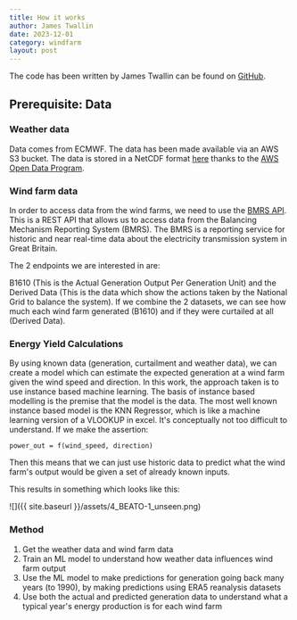 ```yaml
---
title: How it works
author: James Twallin
date: 2023-12-01
category: windfarm
layout: post
---
```


The code has been written by James Twallin can be found on [GitHub][1]. 

## Prerequisite: Data

### Weather data

Data comes from ECMWF. The data has been made available via an AWS S3 bucket. The data is stored in a NetCDF format [here][2] thanks to the [AWS Open Data Program][2].


### Wind farm data

In order to access data from the wind farms, we need to use the [BMRS API](https://www.elexon.co.uk/guidance-note/bmrs-api-data-push-user-guide/). This is a REST API that allows us to access data from the Balancing Mechanism Reporting System (BMRS). The BMRS is a reporting service for historic and near real-time data about the electricity transmission system in Great Britain.

The 2 endpoints we are interested in are:

B1610 (This is the Actual Generation Output Per Generation Unit) and the Derived Data (This is the data which show the actions taken by the National Grid to balance the system). If we combine the 2 datasets, we can see how much each wind farm generated (B1610) and if they were curtailed at all (Derived Data).


### Energy Yield Calculations

By using known data (generation, curtailment and weather data), we can create a model which can estimate the expected generation at a wind farm given the wind speed and direction. In this work, the approach taken is to use instance based machine learning. The basis of instance based modelling is the premise that the model is the data. The most well known instance based model is the KNN Regressor, which is like a machine learning version of a VLOOKUP in excel. It's conceptually not too difficult to understand. If we make the assertion:

`power_out = f(wind_speed, direction)`

Then this means that we can just use historic data to predict what the wind farm's output would be given a set of already known inputs.

This results in something which looks like this:

![]({{ site.baseurl }}/assets/4_BEATO-1_unseen.png)

### Method

1. Get the weather data and wind farm data
2. Train an ML model to understand how weather data influences wind farm output
3. Use the ML model to make predictions for generation going back many years (to 1990), by making predictions using ERA5 reanalysis datasets
4. Use both the actual and predicted generation data to understand what a typical year's energy production is for each wind farm


[1]: https://github.com/JamesTwallin/BM_analysis
[2]: https://registry.opendata.aws/ecmwf-era5/